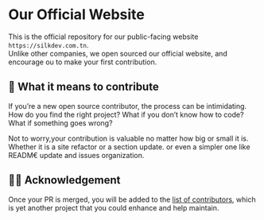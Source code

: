 # Our Official Website

This is the official repository for our public-facing website `https://silkdev.com.tn`.  
Unlike other companies, we open sourced our official website, and encourage ou to make your first contribution.


## 🧐 What it means to contribute

If you’re a new open source contributor, the process can be intimidating. How do you find the right project? What if you don’t know how to code? What if something goes wrong?  

Not to worry,your contribution is valuable no matter how big or small it is. Whether it is a site refactor or a section update. or even a simpler one like READM€ update and issues organization.

## 🧑‍💻 Acknowledgement  

Once your PR is merged, you will be added to the [list of contributors](https://contributors.silkdev.com.tn/), which is yet another project that you could enhance and help maintain.
